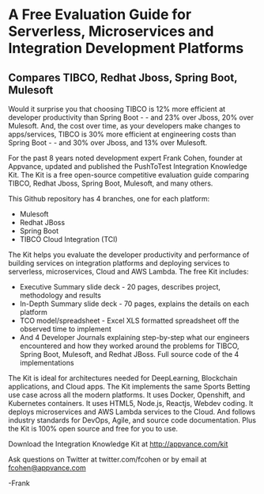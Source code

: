 <h1>A Free Evaluation Guide for Serverless, Microservices and Integration Development Platforms</h1>
<h2>Compares TIBCO, Redhat Jboss, Spring Boot, Mulesoft</h2>

Would it surprise you that choosing TIBCO is 12% more efficient at developer productivity than Spring Boot - - and 23% over Jboss, 20% over Mulesoft. And, the cost over time, as your developers make changes to apps/services, TIBCO is 30% more efficient at engineering costs than Spring Boot - - and 30% over Jboss, and 13% over Mulesoft.

For the past 8 years noted development expert Frank Cohen, founder at Appvance, updated and published the PushToTest Integration Knowledge Kit. The Kit is a free open-source competitive evaluation guide comparing TIBCO, Redhat Jboss, Spring Boot, Mulesoft, and many others.

This Github repository has 4 branches, one for each platform:
* Mulesoft
* Redhat JBoss
* Spring Boot
* TIBCO Cloud Integration (TCI)

The Kit helps you evaluate the developer productivity and performance of building services on integration platforms and deploying services to serverless, microservices, Cloud and AWS Lambda. The free Kit includes:

* Executive Summary slide deck - 20 pages, describes project, methodology and results
* In-Depth Summary slide deck - 70 pages, explains the details on each platform
* TCO model/spreadsheet - Excel XLS formatted spreadsheet off the observed time to implement
* And 4 Developer Journals explaining step-by-step what our engineers encountered and how they worked around the problems for TIBCO, Spring Boot, Mulesoft, and Redhat JBoss.
Full source code of the 4 implementations

The Kit is ideal for architectures needed for DeepLearning, Blockchain applications, and Cloud apps. The Kit implements the same Sports Betting use case across all the modern platforms. It uses Docker, Openshift, and Kubernetes containers. It uses HTML5, Node.js, Reactjs, Webdev coding. It deploys microservices and AWS Lambda services to the Cloud.  And follows industry standards for DevOps, Agile, and source code documentation. Plus the Kit is 100% open source and free for you to use.

Download the Integration Knowledge Kit at http://appvance.com/kit

Ask questions on Twitter at twitter.com/fcohen or by email at fcohen@appvance.com

-Frank
